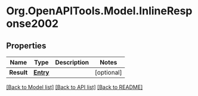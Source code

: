 # Org.OpenAPITools.Model.InlineResponse2002
## Properties

Name | Type | Description | Notes
------------ | ------------- | ------------- | -------------
**Result** | [**Entry**](Entry.md) |  | [optional] 

[[Back to Model list]](../README.md#documentation-for-models) [[Back to API list]](../README.md#documentation-for-api-endpoints) [[Back to README]](../README.md)

